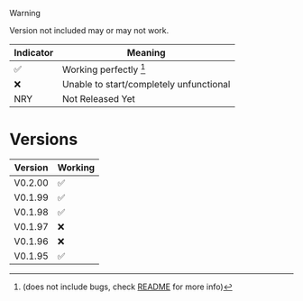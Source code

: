 > [!WARNING] 
> Version not included may or may not work.

| Indicator          | Meaning                                 |
| ------------------ | --------------------------------------- |
| :white_check_mark: | Working perfectly [^1]                  |
| :x:                | Unable to start/completely unfunctional |
| NRY                | Not Released Yet                        |


# Versions
| Version | Working            |
| ------- | ------------------ |
| V0.2.00 | :white_check_mark: |
| V0.1.99 | :white_check_mark: |
| V0.1.98 | :white_check_mark: |
| V0.1.97 | :x:                |
| V0.1.96 | :x:                |
| V0.1.95 | :white_check_mark: |

[^1]: (does not include bugs, check [README](README.md) for more info)